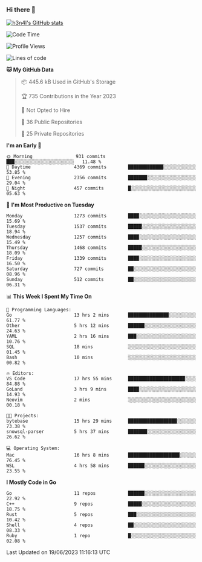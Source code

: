 ### Hi there 👋

[![h3n4l's GitHub stats](https://github-readme-stats.vercel.app/api?username=h3n4l&count_private=true&show_icons=true&theme=radical)](https://github.com/h3n4l/github-readme-stats)

<!--START_SECTION:waka-->
![Code Time](http://img.shields.io/badge/Code%20Time-1%2C330%20hrs%2019%20mins-blue)

![Profile Views](http://img.shields.io/badge/Profile%20Views-0-blue)

![Lines of code](https://img.shields.io/badge/From%20Hello%20World%20I%27ve%20Written-3.5%20million%20lines%20of%20code-blue)

**🐱 My GitHub Data** 

> 📦 445.6 kB Used in GitHub's Storage 
 > 
> 🏆 735 Contributions in the Year 2023
 > 
> 🚫 Not Opted to Hire
 > 
> 📜 36 Public Repositories 
 > 
> 🔑 25 Private Repositories 
 > 
**I'm an Early 🐤** 

```text
🌞 Morning                931 commits         ███░░░░░░░░░░░░░░░░░░░░░░   11.48 % 
🌆 Daytime                4369 commits        █████████████░░░░░░░░░░░░   53.85 % 
🌃 Evening                2356 commits        ███████░░░░░░░░░░░░░░░░░░   29.04 % 
🌙 Night                  457 commits         █░░░░░░░░░░░░░░░░░░░░░░░░   05.63 % 
```
📅 **I'm Most Productive on Tuesday** 

```text
Monday                   1273 commits        ████░░░░░░░░░░░░░░░░░░░░░   15.69 % 
Tuesday                  1537 commits        █████░░░░░░░░░░░░░░░░░░░░   18.94 % 
Wednesday                1257 commits        ████░░░░░░░░░░░░░░░░░░░░░   15.49 % 
Thursday                 1468 commits        █████░░░░░░░░░░░░░░░░░░░░   18.09 % 
Friday                   1339 commits        ████░░░░░░░░░░░░░░░░░░░░░   16.50 % 
Saturday                 727 commits         ██░░░░░░░░░░░░░░░░░░░░░░░   08.96 % 
Sunday                   512 commits         ██░░░░░░░░░░░░░░░░░░░░░░░   06.31 % 
```


📊 **This Week I Spent My Time On** 

```text
💬 Programming Languages: 
Go                       13 hrs 2 mins       ███████████████░░░░░░░░░░   61.77 % 
Other                    5 hrs 12 mins       ██████░░░░░░░░░░░░░░░░░░░   24.63 % 
YAML                     2 hrs 16 mins       ███░░░░░░░░░░░░░░░░░░░░░░   10.76 % 
SQL                      18 mins             ░░░░░░░░░░░░░░░░░░░░░░░░░   01.45 % 
Bash                     10 mins             ░░░░░░░░░░░░░░░░░░░░░░░░░   00.82 % 

🔥 Editors: 
VS Code                  17 hrs 55 mins      █████████████████████░░░░   84.88 % 
GoLand                   3 hrs 9 mins        ████░░░░░░░░░░░░░░░░░░░░░   14.93 % 
Neovim                   2 mins              ░░░░░░░░░░░░░░░░░░░░░░░░░   00.18 % 

🐱‍💻 Projects: 
bytebase                 15 hrs 29 mins      ██████████████████░░░░░░░   73.38 % 
snowsql-parser           5 hrs 37 mins       ███████░░░░░░░░░░░░░░░░░░   26.62 % 

💻 Operating System: 
Mac                      16 hrs 8 mins       ███████████████████░░░░░░   76.45 % 
WSL                      4 hrs 58 mins       ██████░░░░░░░░░░░░░░░░░░░   23.55 % 
```

**I Mostly Code in Go** 

```text
Go                       11 repos            ██████░░░░░░░░░░░░░░░░░░░   22.92 % 
C++                      9 repos             █████░░░░░░░░░░░░░░░░░░░░   18.75 % 
Rust                     5 repos             ███░░░░░░░░░░░░░░░░░░░░░░   10.42 % 
Shell                    4 repos             ██░░░░░░░░░░░░░░░░░░░░░░░   08.33 % 
Ruby                     1 repo              █░░░░░░░░░░░░░░░░░░░░░░░░   02.08 % 
```




 Last Updated on 19/06/2023 11:16:13 UTC
<!--END_SECTION:waka-->

